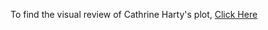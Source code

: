 To find the visual review of Cathrine Harty's plot, [Click Here](https://github.com/702416501/DSPS_cHarty/blob/master/HW8/VisReview_aDeAbreu.md)
